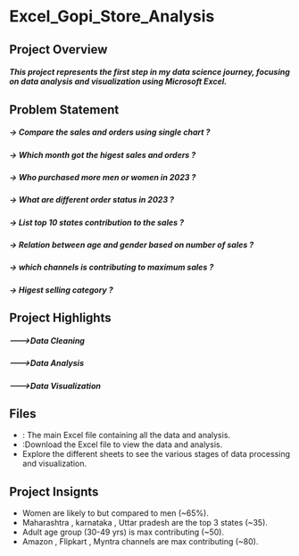 # Excel_Gopi_Store_Analysis
## Project Overview
##### This project represents the first step in my data science journey, focusing on data analysis and visualization using Microsoft Excel.

## Problem Statement
##### -> Compare the sales and orders using single chart ?
##### -> Which month got the higest sales and orders ?
##### -> Who purchased more men or women in 2023 ?
##### -> What are different order status in 2023 ?
##### -> List top 10 states contribution to the sales ?
##### -> Relation between age and gender based on number of sales ?
##### -> which channels is contributing to maximum sales ?
##### -> Higest selling category ?

## Project Highlights
##### --->Data Cleaning
##### --->Data Analysis
##### --->Data Visualization

## Files
- : The main Excel file containing all the data and analysis.
- :Download the Excel file to view the data and analysis.
- Explore the different sheets to see the various stages of data processing and visualization.

## Project Insignts
- Women are likely to but compared to men (~65%).
- Maharashtra , karnataka , Uttar pradesh are the top 3 states (~35).
- Adult age group (30-49 yrs) is max contributing (~50).
- Amazon ,  Flipkart , Myntra channels are max contributing (~80).
